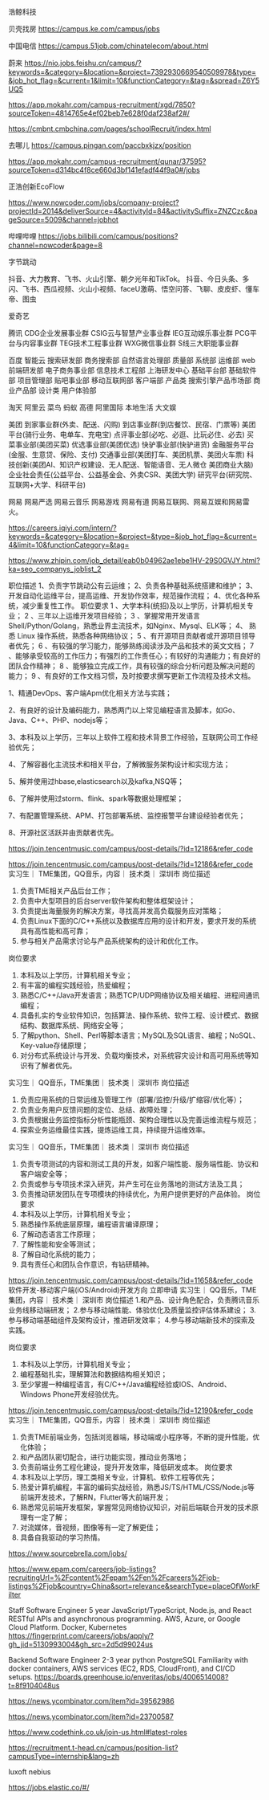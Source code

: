 
浩鲸科技


贝壳找房
https://campus.ke.com/campus/jobs

中国电信
https://campus.51job.com/chinatelecom/about.html

蔚来
https://nio.jobs.feishu.cn/campus/?keywords=&category=&location=&project=7392930669540509978&type=&job_hot_flag=&current=1&limit=10&functionCategory=&tag=&spread=Z6Y5UQ5

https://app.mokahr.com/campus-recruitment/xgd/7850?sourceToken=4814765e4ef02beb7e628f0daf238af2#/

https://cmbnt.cmbchina.com/pages/schoolRecruit/index.html

去哪儿
https://campus.pingan.com/paccbxkjzx/position

https://app.mokahr.com/campus-recruitment/qunar/37595?sourceToken=d314bc4f8ce660d3bf141efadf44f9a0#/jobs

正浩创新EcoFlow

https://www.nowcoder.com/jobs/company-project?projectId=2014&deliverSource=4&activityId=84&activitySuffix=ZNZCzc&pageSource=5009&channel=jobhot

哔哩哔哩
https://jobs.bilibili.com/campus/positions?channel=nowcoder&page=8

字节跳动

抖音、大力教育、飞书、火山引擎、朝夕光年和TikTok。
抖音、今日头条、多闪、飞书、西瓜视频、火山小视频、faceU激萌、悟空问答、飞聊、皮皮虾、懂车帝、图虫

爱奇艺

腾讯
CDG企业发展事业群
CSIG云与智慧产业事业群
IEG互动娱乐事业群
PCG平台与内容事业群
TEG技术工程事业群
WXG微信事业群
S线三大职能事业群


百度
智能云
搜索研发部
商务搜索部
自然语言处理部
质量部
系统部
运维部
web前端研发部
电子商务事业部
信息技术工程部
上海研发中心
基础平台部
基础软件部
项目管理部
贴吧事业部
移动互联网部
客户端部
产品类
搜索引擎产品市场部
商业产品部
设计类
用户体验部


淘天
阿里云
菜鸟
蚂蚁
高德
阿里国际
本地生活
大文娱

美团
到家事业群(外卖、配送、闪购)
到店事业群(到店餐饮、民宿、门票等)
美团平台(骑行业务、电单车、充电宝)
点评事业部(必吃、必逛、比玩必住、必去)
买菜事业部(美团买菜)
优选事业部(美团优选)
快驴事业部(快驴进货)
金融服务平台(金服、生意贷、保险、支付)
交通事业部(美团打车、美团机票、美团火车票)
科技创新(美团AI、知识产权建设、无人配送、智能语音、无人微仓
美团商业大脑)
企业社会责任(公益平台、公益基金会、外卖CSR、美团大学)
研究平台(研究院、互联网+大学、科研平台)

网易
网易严选
网易云音乐
网易游戏
网易有道
网易互联网、网易互娱和网易雷火。


https://careers.iqiyi.com/intern/?keywords=&category=&location=&project=&type=&job_hot_flag=&current=4&limit=10&functionCategory=&tag=


https://www.zhipin.com/job_detail/eab0b04962ae1ebe1HV-29S0GVJY.html?ka=seo_companys_joblist_2

职位描述
1、负责字节跳动公有云运维；
2、负责各种基础系统搭建和维护；
3、开发自动化运维平台，提高运维、开发协作效率，规范操作流程；
4、优化各种系统，减少重复性工作。
职位要求
1 、大学本科(统招)及以上学历，计算机相关专业；
2 、三年以上运维开发项目经验；
3 、掌握常用开发语言 Shell/Python/Golang，熟悉业界主流技术，如Nginx、Mysql、ELK等；
4、 熟悉 Linux 操作系统，熟悉各种网络协议；
5 、有开源项目贡献者或开源项目领导者优先；
6 、有较强的学习能力，能够熟练阅读涉及产品和技术的英文文档；
7 、能够承受较高的工作压力；有强烈的工作责任心；有较好的沟通能力；有良好的团队合作精神；
8 、能够独立完成工作，具有较强的综合分析问题及解决问题的能力；
9 、有良好的工作文档习惯，及时按要求撰写更新工作流程及技术文档。


1、精通DevOps、客户端Apm优化相关方法与实践；

2、有良好的设计及编码能力，熟悉两门以上常见编程语言及脚本，如Go、Java、C++、PHP、nodejs等；

3、本科及以上学历，三年以上软件工程和技术背景工作经验，互联网公司工作经验优先；

4、了解容器化主流技术和相关平台，了解微服务架构设计和实现方法；

5、解并使用过hbase,elasticsearch以及kafka,NSQ等；

6、了解并使用过storm、flink、spark等数据处理框架；

7、有配置管理系统、APM、打包部署系统、监控报警平台建设经验者优先；

8、开源社区活跃并由贡献者优先。

https://join.tencentmusic.com/campus/post-details/?id=12186&refer_code


https://join.tencentmusic.com/campus/post-details/?id=12186&refer_code
实习生｜ TME集团，QQ音乐，内容｜ 技术类｜ 深圳市
岗位描述
1. 负责TME相关产品后台工作；
2. 负责中大型项目的后台server软件架构和整体框架设计；
3. 负责提出海量服务的解决方案，寻找高并发高负载服务应对策略；
4. 负责Linux下面的C/C++系统以及数据库应用的设计和开发，要求开发的系统具有高性能和高可靠；
5. 参与相关产品需求讨论与产品系统架构的设计和优化工作。

岗位要求
1. 本科及以上学历，计算机相关专业；
2. 有丰富的编程实践经验，热爱编程；
3. 熟悉C/C++/Java开发语言；熟悉TCP/UDP网络协议及相关编程、进程间通讯编程；
4. 具备扎实的专业软件知识，包括算法、操作系统、软件工程、设计模式、数据结构、数据库系统、网络安全等；
5. 了解python、Shell、Perl等脚本语言；MySQL及SQL语言、编程；NoSQL、Key-value存储原理；
6. 对分布式系统设计与开发、负载均衡技术，对系统容灾设计和高可用系统等知识有了解者优先。

实习生｜ QQ音乐，TME集团｜ 技术类｜ 深圳市
岗位描述
1. 负责应用系统的日常运维及管理工作（部署/监控/升级/扩缩容/优化等）；
2. 负责业务用户反馈问题的定位、总结、故障处理；
3. 负责根据业务监控指标分析性能瓶颈、架构合理性以及完善运维流程与规范；
4. 探索业务运维最佳实践，提炼运维工具，持续提升运维效率。



实习生｜ QQ音乐，TME集团｜ 技术类｜ 深圳市
岗位描述
1. 负责专项测试的内容和测试工具的开发，如客户端性能、服务端性能、协议和客户端安全等；
2. 负责或参与专项技术深入研究，并产生可在业务落地的测试方法及工具；
3. 负责推动研发团队在专项模块的持续优化，为用户提供更好的产品体验。
岗位要求
1. 本科及以上学历，计算机相关专业；
2. 熟悉操作系统底层原理，编程语言编译原理；
3. 了解动态语言工作原理；
4. 了解性能和安全等测试；
5. 了解自动化系统的能力；
6. 具有责任心和团队合作意识，有钻研精神。



https://join.tencentmusic.com/campus/post-details/?id=11658&refer_code
软件开发-移动客户端(iOS/Android)开发方向
立即申请
实习生｜ QQ音乐，TME集团，内容｜ 技术类｜ 深圳市
岗位描述
1.和产品、设计角色配合，负责腾讯音乐业务线移动端研发；
2.参与移动端性能、体验优化及质量监控评估体系建设；
3.参与移动端基础组件及架构设计，推进研发效率；
4.参与移动端新技术的探索及实践。

岗位要求
1. 本科及以上学历，计算机相关专业；
2. 编程基础扎实，理解算法和数据结构相关知识；
3. 至少掌握一种编程语言，有C/C++/Java编程经验或IOS、Android、Windows Phone开发经验优先。

https://join.tencentmusic.com/campus/post-details/?id=12190&refer_code
实习生｜ TME集团，QQ音乐，内容｜ 技术类｜ 深圳市
岗位描述
1. 负责TME前端业务，包括浏览器端，移动端或小程序等，不断的提升性能，优化体验；
2. 和产品团队密切配合，进行功能实现，推动业务落地；
3. 负责前端业务工程化建设，提升开发效率，降低研发成本。
岗位要求
1. 本科及以上学历，理工类相关专业，计算机、软件工程等优先；
2. 热爱计算机编程，丰富的编码实战经验，熟悉JS/TS/HTML/CSS/Node.js等前端开发技术，了解RN，Flutter等大前端开发；
3. 熟悉常见前端开发框架，掌握常见网络协议知识，对前后端联合开发的技术原理有一定了解；
4. 对流媒体，音视频，图像等有一定了解更佳；
5. 具备自我驱动的学习热情。

https://www.sourcebrella.com/jobs/

https://www.epam.com/careers/job-listings?recruitingUrl=%2Fcontent%2Fepam%2Fen%2Fcareers%2Fjob-listings%2Fjob&country=China&sort=relevance&searchType=placeOfWorkFilter


Staff Software Engineer 5 year
JavaScript/TypeScript, Node.js, and React
RESTful APIs and asynchronous programming.
AWS, Azure, or Google Cloud Platform.
Docker, Kubernetes
https://fingerprint.com/careers/jobs/apply/?gh_jid=5130993004&gh_src=2d5d99024us


Backend Software Engineer 2-3 year
python PostgreSQL Familiarity with docker containers, AWS services (EC2, RDS, CloudFront), and CI/CD setups. 
https://boards.greenhouse.io/enveritas/jobs/4006514008?t=8f9104048us

https://news.ycombinator.com/item?id=39562986

https://news.ycombinator.com/item?id=23700587

https://www.codethink.co.uk/join-us.html#latest-roles

https://recruitment.t-head.cn/campus/position-list?campusType=internship&lang=zh



luxoft
nebius

https://jobs.elastic.co/#/